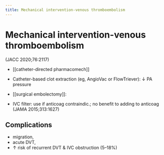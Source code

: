 ```yaml
---
title: Mechanical intervention-venous thromboembolism
---
```

# Mechanical intervention-venous thromboembolism


(JACC 2020;76:2117)

* [[catheter-directed pharmacomech]]

* Catheter-based clot extraction (eg, AngioVac or FlowTriever): ↓ PA pressure

* [[surgical embolectomy]]: 

* IVC filter: use if anticoag contraindic.; no benefit to adding to anticoag (JAMA 2015;313:1627)

## Complications
* migration, 
* acute DVT,
* ↑ risk of recurrent DVT & IVC obstruction (5–18%)
